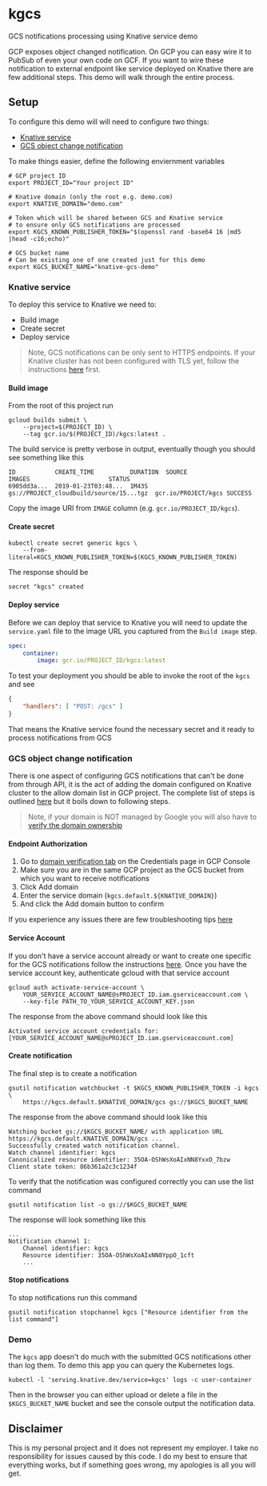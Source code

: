 # kgcs

GCS notifications processing using Knative service demo

GCP exposes object changed notification. On GCP you can easy wire it to PubSub of even your own code on GCF. If you want to wire these notification to external endpoint like service deployed on Knative there are few additional steps. This demo will walk through the entire process.

## Setup

To configure this demo will will need to configure two things:

* [Knative service]()
* [GCS object change notification]()

To make things easier, define the following enviernment variables

```shell
# GCP project ID
export PROJECT_ID="Your project ID"

# Knative domain (only the root e.g. demo.com)
export KNATIVE_DOMAIN="demo.com"

# Token which will be shared between GCS and Knative service
# to ensure only GCS notifications are processed
export KGCS_KNOWN_PUBLISHER_TOKEN="$(openssl rand -base64 16 |md5 |head -c16;echo)"

# GCS bucket name
# Can be existing one of one created just for this demo
export KGCS_BUCKET_NAME="knative-gcs-demo"
```

### Knative service

To deploy this service to Knative we need to:

* Build image
* Create secret
* Deploy service

> Note, GCS notifications can be only sent to HTTPS endpoints. If your Knative cluster has not been configured with TLS yet, follow the instructions [here](https://github.com/knative/docs/blob/master/serving/using-an-ssl-cert.md) first.

#### Build image

From the root of this project run

```shell
gcloud builds submit \
    --project=$(PROJECT_ID) \
    --tag gcr.io/$(PROJECT_ID)/kgcs:latest .
```

The build service is pretty verbose in output, eventually though you should see something like this

```shell
ID           CREATE_TIME          DURATION  SOURCE                                   IMAGES                      STATUS
6905dd3a...  2019-01-23T03:48...  1M43S     gs://PROJECT_cloudbuild/source/15...tgz  gcr.io/PROJECT/kgcs SUCCESS
```

Copy the image URI from `IMAGE` column (e.g. `gcr.io/PROJECT_ID/kgcs`).

#### Create secret

```shell
kubectl create secret generic kgcs \
	--from-literal=KGCS_KNOWN_PUBLISHER_TOKEN=$(KGCS_KNOWN_PUBLISHER_TOKEN)
```

The response should be

```shell
secret "kgcs" created
```

#### Deploy service

Before we can deploy that service to Knative you will need to update the `service.yaml` file to the image URL you captured from the `Build image` step.

```yaml
spec:
    container:
        image: gcr.io/PROJECT_ID/kgcs:latest
```

To test your deployment you should be able to invoke the root of the `kgcs` and see

```json
{
    "handlers": [ "POST: /gcs" ]
}
```

That means the Knative service found the necessary secret and it ready to process notifications from GCS

### GCS object change notification

There is one aspect of configuring GCS notifications that can't be done from through API, it is the act of adding the domain configured on Knative cluster to the allow domain list in GCP project. The complete list of steps is outlined [here](https://cloud.google.com/storage/docs/object-change-notification#_Authorize_Endpoint) but it boils down to following steps.

> Note, if your domain is NOT managed by Google you will also have to [verify the domain ownership](https://cloud.google.com/endpoints/docs/openapi/verify-domain-name)

#### Endpoint Authorization

1. Go to [domain verification tab](https://console.cloud.google.com/apis/credentials/domainverification?_ga=2.186591593.-1146811178.1546727070) on the Credentials page in GCP Console
2. Make sure you are in the same GCP project as the GCS bucket from which you want to receive notifications
3. Click Add domain
4. Enter the service domain (`kgcs.default.${KNATIVE_DOMAIN}`)
5. And click the Add domain button to confirm

If you experience any issues there are few troubleshooting tips [here](https://cloud.google.com/storage/docs/object-change-notification#_Authorize_Endpoint)

#### Service Account

If you don't have a service account already or want to create one specific for the GCS notifications follow the instructions [here](https://cloud.google.com/storage/docs/object-change-notification#_Service_Account). Once you have the service account key, authenticate gcloud with that service account

```shell
gcloud auth activate-service-account \
    YOUR_SERVICE_ACCOUNT_NAME@sPROJECT_ID.iam.gserviceaccount.com \
    --key-file PATH_TO_YOUR_SERVICE_ACCOUNT_KEY.json
```
The response from the above command should look like this

```shell
Activated service account credentials for: [YOUR_SERVICE_ACCOUNT_NAME@sPROJECT_ID.iam.gserviceaccount.com]
```

#### Create notification

The final step is to create a notification

```shell
gsutil notification watchbucket -t $KGCS_KNOWN_PUBLISHER_TOKEN -i kgcs \
    https://kgcs.default.$KNATIVE_DOMAIN/gcs gs://$KGCS_BUCKET_NAME
```

The response from the above command should look like this

```shell
Watching bucket gs://$KGCS_BUCKET_NAME/ with application URL https://kgcs.default.KNATIVE_DOMAIN/gcs ...
Successfully created watch notification channel.
Watch channel identifier: kgcs
Canonicalized resource identifier: 35OA-OShWsXoAIxNN8YxxO_7bzw
Client state token: 86b361a2c3c1234f
```

To verify that the notification was configured correctly you can use the list command

```shell
gsutil notification list -o gs://$KGCS_BUCKET_NAME
```

The response will look something like this

```shell
...
Notification channel 1:
    Channel identifier: kgcs
    Resource identifier: 35OA-OShWsXoAIxNN8YppO_1cft
    ...
```

#### Stop notifications

To stop notifications run this command

```shell
gsutil notification stopchannel kgcs ["Resource identifier from the list command"]
```

### Demo

The `kgcs` app doesn't do much with the submitted GCS notifications other than log them. To demo this app you can query the Kubernetes logs.

```shell
kubectl -l 'serving.knative.dev/service=kgcs' logs -c user-container
```

Then in the browser you can either upload or delete a file in the `$KGCS_BUCKET_NAME` bucket and see the console output the notification data.


## Disclaimer

This is my personal project and it does not represent my employer. I take no responsibility for issues caused by this code. I do my best to ensure that everything works, but if something goes wrong, my apologies is all you will get.